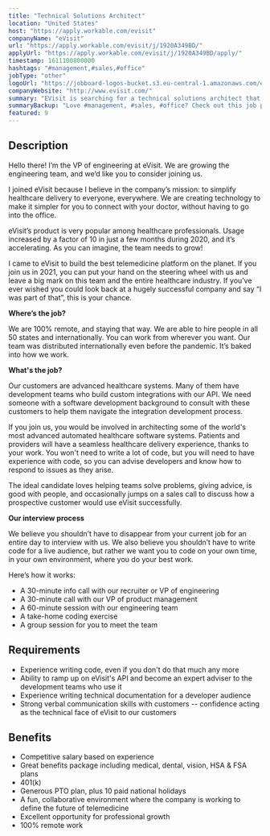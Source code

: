 ```yaml
---
title: "Technical Solutions Architect"
location: "United States"
host: "https://apply.workable.com/evisit"
companyName: "eVisit"
url: "https://apply.workable.com/evisit/j/1920A349BD/"
applyUrl: "https://apply.workable.com/evisit/j/1920A349BD/apply/"
timestamp: 1611100800000
hashtags: "#management,#sales,#office"
jobType: "other"
logoUrl: "https://jobboard-logos-bucket.s3.eu-central-1.amazonaws.com/evisit"
companyWebsite: "http://www.evisit.com/"
summary: "EVisit is searching for a technical solutions architect that has experience writing technical documentation for a developer audience, so you can advise developers and know how to respond to issues as they arise."
summaryBackup: "Love #management, #sales, #office? Check out this job post!"
featured: 9
---
```


## Description

Hello there! I’m the VP of engineering at eVisit. We are growing the engineering team, and we’d like you to consider joining us.

I joined eVisit because I believe in the company’s mission: to simplify healthcare delivery to everyone, everywhere. We are creating technology to make it simpler for you to connect with your doctor, without having to go into the office.

eVisit’s product is very popular among healthcare professionals. Usage increased by a factor of 10 in just a few months during 2020, and it’s accelerating. As you can imagine, the team needs to grow!

I came to eVisit to build the best telemedicine platform on the planet. If you join us in 2021, you can put your hand on the steering wheel with us and leave a big mark on this team and the entire healthcare industry. If you’ve ever wished you could look back at a hugely successful company and say “I was part of that”, this is your chance.

**Where’s the job?**

We are 100% remote, and staying that way. We are able to hire people in all 50 states and internationally. You can work from wherever you want. Our team was distributed internationally even before the pandemic. It’s baked into how we work.

**What's the job?**

Our customers are advanced healthcare systems. Many of them have development teams who build custom integrations with our API. We need someone with a software development background to consult with these customers to help them navigate the integration development process.

If you join us, you would be involved in architecting some of the world's most advanced automated healthcare software systems. Patients and providers will have a seamless healthcare delivery experience, thanks to your work. You won't need to write a lot of code, but you will need to have experience with code, so you can advise developers and know how to respond to issues as they arise.

The ideal candidate loves helping teams solve problems, giving advice, is good with people, and occasionally jumps on a sales call to discuss how a prospective customer would use eVisit successfully.

**Our interview process**

We believe you shouldn’t have to disappear from your current job for an entire day to interview with us. We also believe you shouldn’t have to write code for a live audience, but rather we want you to code on your own time, in your own environment, where you do your best work.

Here’s how it works:

*   A 30-minute info call with our recruiter or VP of engineering
*   A 30-minute call with our VP of product management
*   A 60-minute session with our engineering team
*   A take-home coding exercise
*   A group session for you to meet the team

## Requirements

*   Experience writing code, even if you don't do that much any more
*   Ability to ramp up on eVisit's API and become an expert adviser to the development teams who use it
*   Experience writing technical documentation for a developer audience
*   Strong verbal communication skills with customers -- confidence acting as the technical face of eVisit to our customers

## Benefits

*   Competitive salary based on experience
*   Great benefits package including medical, dental, vision, HSA & FSA plans
*   401(k)
*   Generous PTO plan, plus 10 paid national holidays
*   A fun, collaborative environment where the company is working to define the future of telemedicine
*   Excellent opportunity for professional growth
*   100% remote work
